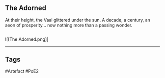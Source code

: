 ## The Adorned
At their height, the Vaal glittered under the sun.
A decade, a century, an aeon of prosperity...
now nothing more than a passing wonder.
##
![[The Adorned.png]]

---
## Tags
#Artefact
#PoE2